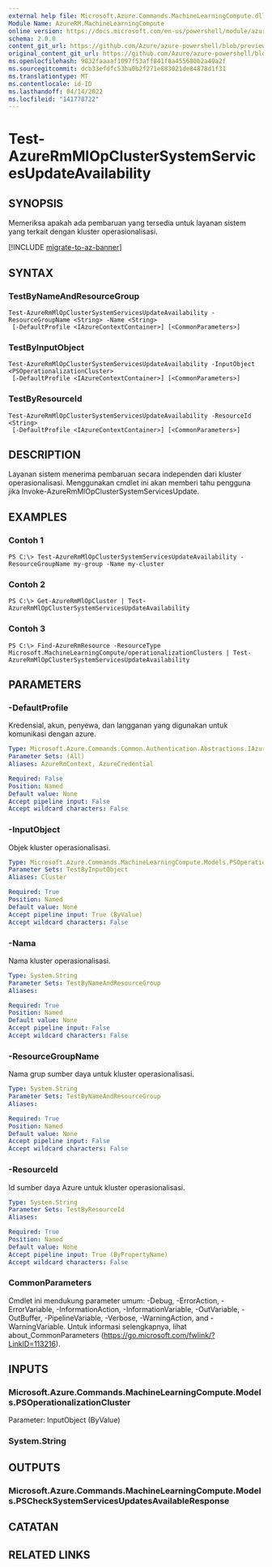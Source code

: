 ```yaml
---
external help file: Microsoft.Azure.Commands.MachineLearningCompute.dll-Help.xml
Module Name: AzureRM.MachineLearningCompute
online version: https://docs.microsoft.com/en-us/powershell/module/azurerm.machinelearningcompute/test-azurermmlopclustersystemservicesupdateavailability
schema: 2.0.0
content_git_url: https://github.com/Azure/azure-powershell/blob/preview/src/ResourceManager/MachineLearningCompute/Commands.MachineLearningCompute/help/Test-AzureRmMlOpClusterSystemServicesUpdateAvailability.md
original_content_git_url: https://github.com/Azure/azure-powershell/blob/preview/src/ResourceManager/MachineLearningCompute/Commands.MachineLearningCompute/help/Test-AzureRmMlOpClusterSystemServicesUpdateAvailability.md
ms.openlocfilehash: 9832faaaaf1097f53aff841f8a455680b2a40a2f
ms.sourcegitcommit: dcb33efdfc53ba0b2f271e883021de84878d1f31
ms.translationtype: MT
ms.contentlocale: id-ID
ms.lasthandoff: 04/14/2022
ms.locfileid: "141778722"
---
```

# Test-AzureRmMlOpClusterSystemServicesUpdateAvailability

## SYNOPSIS
Memeriksa apakah ada pembaruan yang tersedia untuk layanan sistem yang terkait dengan kluster operasionalisasi.

[!INCLUDE [migrate-to-az-banner](../../includes/migrate-to-az-banner.md)]

## SYNTAX

### TestByNameAndResourceGroup
```
Test-AzureRmMlOpClusterSystemServicesUpdateAvailability -ResourceGroupName <String> -Name <String>
 [-DefaultProfile <IAzureContextContainer>] [<CommonParameters>]
```

### TestByInputObject
```
Test-AzureRmMlOpClusterSystemServicesUpdateAvailability -InputObject <PSOperationalizationCluster>
 [-DefaultProfile <IAzureContextContainer>] [<CommonParameters>]
```

### TestByResourceId
```
Test-AzureRmMlOpClusterSystemServicesUpdateAvailability -ResourceId <String>
 [-DefaultProfile <IAzureContextContainer>] [<CommonParameters>]
```

## DESCRIPTION
Layanan sistem menerima pembaruan secara independen dari kluster operasionalisasi. Menggunakan cmdlet ini akan memberi tahu pengguna jika Invoke-AzureRmMlOpClusterSystemServicesUpdate.

## EXAMPLES

### Contoh 1
```
PS C:\> Test-AzureRmMlOpClusterSystemServicesUpdateAvailability -ResourceGroupName my-group -Name my-cluster
```

### Contoh 2
```
PS C:\> Get-AzureRmMlOpCluster | Test-AzureRmMlOpClusterSystemServicesUpdateAvailability
```

### Contoh 3
```
PS C:\> Find-AzureRmResource -ResourceType Microsoft.MachineLearningCompute/operationalizationClusters | Test-AzureRmMlOpClusterSystemServicesUpdateAvailability
```

## PARAMETERS

### -DefaultProfile
Kredensial, akun, penyewa, dan langganan yang digunakan untuk komunikasi dengan azure.

```yaml
Type: Microsoft.Azure.Commands.Common.Authentication.Abstractions.IAzureContextContainer
Parameter Sets: (All)
Aliases: AzureRmContext, AzureCredential

Required: False
Position: Named
Default value: None
Accept pipeline input: False
Accept wildcard characters: False
```

### -InputObject
Objek kluster operasionalisasi.

```yaml
Type: Microsoft.Azure.Commands.MachineLearningCompute.Models.PSOperationalizationCluster
Parameter Sets: TestByInputObject
Aliases: Cluster

Required: True
Position: Named
Default value: None
Accept pipeline input: True (ByValue)
Accept wildcard characters: False
```

### -Nama
Nama kluster operasionalisasi.

```yaml
Type: System.String
Parameter Sets: TestByNameAndResourceGroup
Aliases:

Required: True
Position: Named
Default value: None
Accept pipeline input: False
Accept wildcard characters: False
```

### -ResourceGroupName
Nama grup sumber daya untuk kluster operasionalisasi.

```yaml
Type: System.String
Parameter Sets: TestByNameAndResourceGroup
Aliases:

Required: True
Position: Named
Default value: None
Accept pipeline input: False
Accept wildcard characters: False
```

### -ResourceId
Id sumber daya Azure untuk kluster operasionalisasi.

```yaml
Type: System.String
Parameter Sets: TestByResourceId
Aliases:

Required: True
Position: Named
Default value: None
Accept pipeline input: True (ByPropertyName)
Accept wildcard characters: False
```

### CommonParameters
Cmdlet ini mendukung parameter umum: -Debug, -ErrorAction, -ErrorVariable, -InformationAction, -InformationVariable, -OutVariable, -OutBuffer, -PipelineVariable, -Verbose, -WarningAction, and -WarningVariable. Untuk informasi selengkapnya, lihat about_CommonParameters (https://go.microsoft.com/fwlink/?LinkID=113216).

## INPUTS

### Microsoft.Azure.Commands.MachineLearningCompute.Models.PSOperationalizationCluster
Parameter: InputObject (ByValue)

### System.String

## OUTPUTS

### Microsoft.Azure.Commands.MachineLearningCompute.Models.PSCheckSystemServicesUpdatesAvailableResponse

## CATATAN

## RELATED LINKS
